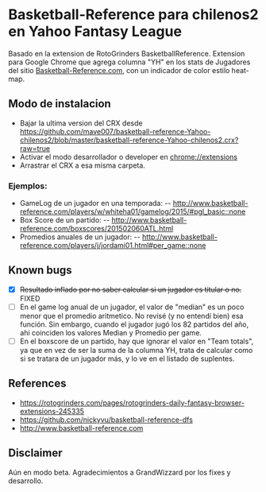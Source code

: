 # Basketball-Reference para chilenos2 en Yahoo Fantasy League

Basado en la extension de RotoGrinders BasketballReference.
Extension para Google Chrome que agrega columna "YH" en los stats de Jugadores del sitio [Basketball-Reference.com](http://www.basketball-reference.com), con un indicador de color estilo heat-map.

## Modo de instalacion
- Bajar la ultima version del CRX desde https://github.com/mave007/basketball-reference-Yahoo-chilenos2/blob/master/basketball-reference-Yahoo-chilenos2.crx?raw=true
- Activar el modo desarrollador o developer en [chrome://extensions](chrome://extensions/)
- Arrastrar el CRX a esa misma carpeta.

### Ejemplos:
- GameLog de un jugador en una temporada: 
-- http://www.basketball-reference.com/players/w/whiteha01/gamelog/2015/#pgl_basic::none
- Box Score de un partido: 
-- http://www.basketball-reference.com/boxscores/201502060ATL.html
- Promedios anuales de un jugador: 
-- http://www.basketball-reference.com/players/j/jordami01.html#per_game::none

## Known bugs
- [x] ~~Resultado inflado por no saber calcular si un jugador es titular o no.~~ FIXED
- [ ] En el game log anual de un jugador, el valor de "median" es un poco menor que el promedio aritmetico. No revisé (y no entendí bien) esa función. Sin embargo, cuando el jugador jugó los 82 partidos del año, ahi coinciden los valores Median y Promedio per game.
- [ ] En el boxscore de un partido, hay que ignorar el valor en "Team totals", ya que en vez de ser la suma de la columna YH, trata de calcular como si se tratara de un jugador más, y lo ve en el listado de suplentes.

## References
- https://rotogrinders.com/pages/rotogrinders-daily-fantasy-browser-extensions-245335
- https://github.com/nickyvu/basketball-reference-dfs
- http://www.basketball-reference.com

## Disclaimer
Aún en modo beta.
Agradecimientos a GrandWizzard por los fixes y desarrollo.
